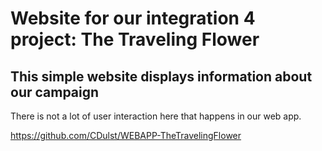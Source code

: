 # Website for our integration 4 project: The Traveling Flower

## This simple website displays information about our campaign

There is not a lot of user interaction here that happens in our web app.

https://github.com/CDulst/WEBAPP-TheTravelingFlower




